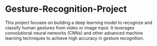 # Gesture-Recognition-Project
This project focuses on building a deep learning model to recognize and classify human gestures from video or image input. It leverages convolutional neural networks (CNNs) and other advanced machine learning techniques to achieve high accuracy in gesture recognition.
